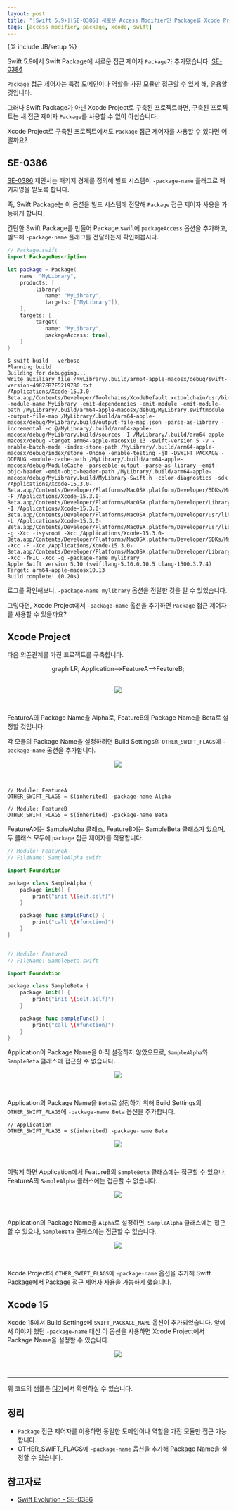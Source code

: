 ```yaml
---
layout: post
title: "[Swift 5.9+][SE-0386] 새로운 Access Modifier인 Package를 Xcode Project에서 사용하기"
tags: [access modifier, package, xcode, swift]
---
```

{% include JB/setup %}

Swift 5.9에서 Swift Package에 새로운 접근 제어자 `Package`가 추가됐습니다. [SE-0386](https://github.com/apple/swift-evolution/blob/main/proposals/0386-package-access-modifier.md)

`Package` 접근 제어자는 특정 도메인이나 역할을 가진 모듈만 접근할 수 있게 해, 유용할 것입니다.

그러나 Swift Package가 아닌 Xcode Project로 구축된 프로젝트라면, 구축된 프로젝트는 새 접근 제어자 `Package`를 사용할 수 없어 아쉽습니다.

Xcode Project로 구축된 프로젝트에서도 `Package` 접근 제어자를 사용할 수 있다면 어떨까요?

## SE-0386

[SE-0386](https://github.com/apple/swift-evolution/blob/main/proposals/0386-package-access-modifier.md) 제안서는 패키지 경계를 정의해 빌드 시스템이 `-package-name` 플래그로 패키지명을 받도록 합니다.

즉, Swift Package는 이 옵션을 빌드 시스템에 전달해 `Package` 접근 제어자 사용을 가능하게 합니다.

간단한 Swift Package를 만들어 Package.swift에 `packageAccess` 옵션을 추가하고, 빌드해 `-package-name` 플래그를 전달하는지 확인해봅시다.

```swift
// Package.swift
import PackageDescription

let package = Package(
    name: "MyLibrary",
    products: [
        .library(
            name: "MyLibrary",
            targets: ["MyLibrary"]),
    ],
    targets: [
        .target(
            name: "MyLibrary",
            packageAccess: true),
    ]
)
```

```
$ swift build --verbose
Planning build
Building for debugging...
Write auxiliary file /MyLibrary/.build/arm64-apple-macosx/debug/swift-version-4987FB7F52197B0.txt
/Applications/Xcode-15.3.0-Beta.app/Contents/Developer/Toolchains/XcodeDefault.xctoolchain/usr/bin/swiftc -module-name MyLibrary -emit-dependencies -emit-module -emit-module-path /MyLibrary/.build/arm64-apple-macosx/debug/MyLibrary.swiftmodule -output-file-map /MyLibrary/.build/arm64-apple-macosx/debug/MyLibrary.build/output-file-map.json -parse-as-library -incremental -c @/MyLibrary/.build/arm64-apple-macosx/debug/MyLibrary.build/sources -I /MyLibrary/.build/arm64-apple-macosx/debug -target arm64-apple-macosx10.13 -swift-version 5 -v -enable-batch-mode -index-store-path /MyLibrary/.build/arm64-apple-macosx/debug/index/store -Onone -enable-testing -j8 -DSWIFT_PACKAGE -DDEBUG -module-cache-path /MyLibrary/.build/arm64-apple-macosx/debug/ModuleCache -parseable-output -parse-as-library -emit-objc-header -emit-objc-header-path /MyLibrary/.build/arm64-apple-macosx/debug/MyLibrary.build/MyLibrary-Swift.h -color-diagnostics -sdk /Applications/Xcode-15.3.0-Beta.app/Contents/Developer/Platforms/MacOSX.platform/Developer/SDKs/MacOSX14.4.sdk -F /Applications/Xcode-15.3.0-Beta.app/Contents/Developer/Platforms/MacOSX.platform/Developer/Library/Frameworks -I /Applications/Xcode-15.3.0-Beta.app/Contents/Developer/Platforms/MacOSX.platform/Developer/usr/lib -L /Applications/Xcode-15.3.0-Beta.app/Contents/Developer/Platforms/MacOSX.platform/Developer/usr/lib -g -Xcc -isysroot -Xcc /Applications/Xcode-15.3.0-Beta.app/Contents/Developer/Platforms/MacOSX.platform/Developer/SDKs/MacOSX14.4.sdk -Xcc -F -Xcc /Applications/Xcode-15.3.0-Beta.app/Contents/Developer/Platforms/MacOSX.platform/Developer/Library/Frameworks -Xcc -fPIC -Xcc -g -package-name mylibrary
Apple Swift version 5.10 (swiftlang-5.10.0.10.5 clang-1500.3.7.4)
Target: arm64-apple-macosx10.13
Build complete! (0.20s)
```

로그를 확인해보니, `-package-name mylibrary` 옵션을 전달한 것을 알 수 있었습니다.

그렇다면, Xcode Project에서 `-package-name` 옵션을 추가하면 `Package` 접근 제어자를 사용할 수 있을까요?

## Xcode Project

다음 의존관계를 가진 프로젝트를 구축합니다.

<div class="mermaid" style="display:flex;justify-content:center;"> 
graph LR;
    Application-->FeatureA-->FeatureB;
</div><br/>

<p style="text-align:center;"><img src="{{ site.prod_url }}/image/2024/02/01.png"/></p><br/>

FeatureA의 Package Name을 Alpha로, FeatureB의 Package Name을 Beta로 설정할 것입니다.

각 모듈의 Package Name을 설정하려면 Build Settings의 `OTHER_SWIFT_FLAGS`에 `-package-name` 옵션을 추가합니다.

<p style="text-align:center;"><img src="{{ site.prod_url }}/image/2024/02/02.png"/></p><br/>

```
// Module: FeatureA
OTHER_SWIFT_FLAGS = $(inherited) -package-name Alpha

// Module: FeatureB
OTHER_SWIFT_FLAGS = $(inherited) -package-name Beta
```

FeatureA에는 SampleAlpha 클래스, FeatureB에는 SampleBeta 클래스가 있으며, 두 클래스 모두에 `package` 접근 제어자를 적용합니다.

```swift
// Module: FeatureA
// FileName: SampleAlpha.swift

import Foundation

package class SampleAlpha {
    package init() {
        print("init \(Self.self)")
    }

    package func sampleFunc() {
        print("call \(#function)")
    }
}


// Module: FeatureB
// FileName: SampleBeta.swift

import Foundation

package class SampleBeta {
    package init() {
        print("init \(Self.self)")
    }

    package func sampleFunc() {
        print("call \(#function)")
    }
}
```

Application이 Package Name을 아직 설정하지 않았으므로, `SampleAlpha`와 `SampleBeta` 클래스에 접근할 수 없습니다.

<p style="text-align:center;"><img src="{{ site.prod_url }}/image/2024/02/03.png"/></p><br/>

Application의 Package Name을 `Beta`로 설정하기 위해 Build Settings의 `OTHER_SWIFT_FLAGS`에 `-package-name Beta` 옵션을 추가합니다.

```
// Application
OTHER_SWIFT_FLAGS = $(inherited) -package-name Beta
```

<p style="text-align:center;"><img src="{{ site.prod_url }}/image/2024/02/04.png"/></p><br/>

이렇게 하면 Application에서 FeatureB의 `SampleBeta` 클래스에는 접근할 수 있으나, FeatureA의 `SampleAlpha` 클래스에는 접근할 수 없습니다.

<p style="text-align:center;"><img src="{{ site.prod_url }}/image/2024/02/05.png"/></p><br/>

Application의 Package Name을 `Alpha`로 설정하면, `SampleAlpha` 클래스에는 접근할 수 있으나, `SampleBeta` 클래스에는 접근할 수 없습니다.

<p style="text-align:center;"><img src="{{ site.prod_url }}/image/2024/02/06.png"/></p><br/>

Xcode Project의 `OTHER_SWIFT_FLAGS`에 `-package-name` 옵션을 추가해 Swift Package에서 Package 접근 제어자 사용을 가능하게 했습니다.

## Xcode 15

Xcode 15에서 Build Settings에 `SWIFT_PACKAGE_NAME` 옵션이 추가되었습니다. 앞에서 이야기 했던 `-package-name` 대신 이 옵션을 사용하면 Xcode Project에서 Package Name을 설정할 수 있습니다.

<p style="text-align:center;"><img src="{{ site.prod_url }}/image/2024/02/07.png"/></p><br/>

---

위 코드의 샘플은 [여기](https://github.com/minsOne/Experiment-Repo/tree/master/20240207)에서 확인하실 수 있습니다.

## 정리

* `Package` 접근 제어자를 이용하면 동일한 도메인이나 역할을 가진 모듈만 접근 가능합니다.
* OTHER_SWIFT_FLAGS에 `-package-name` 옵션을 추가해 Package Name을 설정할 수 있습니다.

## 참고자료

* [Swift Evolution - SE-0386](https://github.com/apple/swift-evolution/blob/main/proposals/0386-package-access-modifier.md)